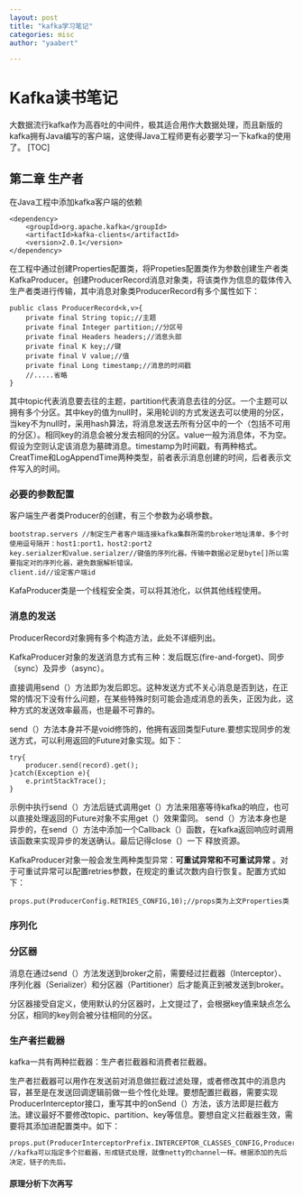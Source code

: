 ```yaml
---
layout: post
title: "kafka学习笔记"
categories: misc
author: "yaabert" 

---
```


# Kafka读书笔记

大数据流行kafka作为高吞吐的中间件，极其适合用作大数据处理，而且新版的kafka拥有Java编写的客户端，这使得Java工程师更有必要学习一下kafka的使用了。
[TOC]

## 第二章 生产者
在Java工程中添加kafka客户端的依赖
```
<dependency>
    <groupId>org.apache.kafka</groupId>
    <artifactId>kafka-clients</artifactId>
    <version>2.0.1</version>
</dependency>
```
在工程中通过创建Properties配置类，将Propeties配置类作为参数创建生产者类KafkaProducer。创建ProducerRecord消息对象类，将该类作为信息的载体传入生产者类进行传输，其中消息对象类ProducerRecord有多个属性如下：
```
public class ProducerRecord<k,v>{
    private final String topic;//主题
    private final Integer partition;//分区号
    private final Headers headers;//消息头部
    private final K key;//键
    private final V value;//值
    private final Long timestamp;//消息的时间戳
    //.....省略
}
```
其中topic代表消息要去往的主题，partition代表消息去往的分区。一个主题可以拥有多个分区。其中key的值为null时，采用轮训的方式发送去可以使用的分区，当key不为null时，采用hash算法，将消息发送去所有分区中的一个（包括不可用的分区）。相同key的消息会被分发去相同的分区。value一般为消息体，不为空。假设为空则认定该消息为墓碑消息。timestamp为时间戳，有两种格式。CreatTime和LogAppendTime两种类型，前者表示消息创建的时间，后者表示文件写入的时间。
### 必要的参数配置
客户端生产者类Producer的创建，有三个参数为必填参数。
```
bootstrap.servers //制定生产者客户端连接kafka集群所需的broker地址清单，多个时使用逗号隔开：host1:port1，host2:port2
key.serialzer和value.serialzer//键值的序列化器。传输中数据必定是byte[]所以需要指定对的序列化器，避免数据解析错误。
client.id//设定客户端id
```
KafaProducer类是一个线程安全类，可以将其池化，以供其他线程使用。

### 消息的发送
ProducerRecord对象拥有多个构造方法，此处不详细列出。  

KafkaProducer对象的发送消息方式有三种：发后既忘(fire-and-forget)、同步（sync）及异步（async）。

直接调用send（）方法即为发后即忘。这种发送方式不关心消息是否到达，在正常的情况下没有什么问题，在某些特殊时刻可能会造成消息的丢失，正因为此，这种方式的发送效率最高，也是最不可靠的。

send（）方法本身并不是void修饰的，他拥有返回类型Future.要想实现同步的发送方式，可以利用返回的Future对象实现。如下：
```
try{
    producer.send(record).get();
}catch(Exception e){
    e.printStackTrace();
}
```
示例中执行send（）方法后链式调用get（）方法来阻塞等待kafka的响应，也可以直接处理返回的Future对象不实用get（）效果雷同。
send（）方法本身也是异步的，在send（）方法中添加一个Callback（）函数，在kafka返回响应时调用该函数来实现异步的发送确认。最后记得close（）一下 释放资源。

KafkaProducer对象一般会发生两种类型异常：__可重试异常和不可重试异常__ 。对于可重试异常可以配置retries参数，在规定的重试次数内自行恢复。配置方式如下：
```
props.put(ProducerConfig.RETRIES_CONFIG,10);//props类为上文Properties类
```
### 序列化

### 分区器
消息在通过send（）方法发送到broker之前，需要经过拦截器（Interceptor）、序列化器（Serializer）和分区器（Partitioner）后才能真正到被发送到broker。     

分区器接受自定义，使用默认的分区器时，上文提过了，会根据key值来缺点怎么分区，相同的key则会被分往相同的分区。

### 生产者拦截器
kafka一共有两种拦截器：生产者拦截器和消费者拦截器。      

生产者拦截器可以用作在发送前对消息做拦截过滤处理，或者修改其中的消息内容，甚至是在发送回调逻辑前做一些个性化处理。要想配置拦截器，需要实现ProducerInterceptor接口，重写其中的onSend（）方法，该方法即是拦截方法。建议最好不要修改topic、partition、key等信息。要想自定义拦截器生效，需要将其添加进配置类中。如下：
```
props.put(ProducerInterceptorPrefix.INTERCEPTOR_CLASSES_CONFIG,ProducerInterceptorPrefix.class.getName());
//kafka可以指定多个拦截器，形成链式处理，就像netty的channel一样。根据添加的先后决定，链子的先后。
```
#### 原理分析下次再写



